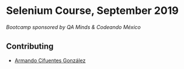# Selenium Course, September 2019

###### Bootcamp sponsored by QA Minds & Codeando México

## Contributing
* [Armando Cifuentes González](https://www.linkedin.com/in/arcigo/)

